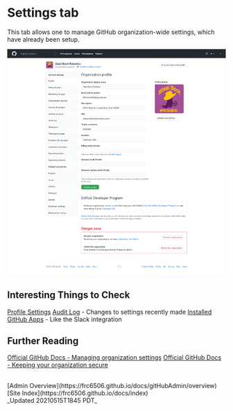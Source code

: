 # Settings tab

This tab allows one to manage GitHub organization-wide settings, which have already been setup.

![Organization Settings tab](gitHubOrgSettingsProfile.png)

## Interesting Things to Check

[Profile Settings](https://github.com/organizations/frc6506/settings/profile)
[Audit Log](https://github.com/organizations/frc6506/settings/audit-log) - Changes to settings recently made
[Installed GitHub Apps](https://github.com/organizations/frc6506/settings/installations) - Like the Slack integration

## Further Reading

[Official GitHub Docs - Managing organization settings](https://docs.github.com/en/organizations/managing-organization-settings)
[Official GitHub Docs - Keeping your organization secure](https://docs.github.com/en/organizations/keeping-your-organization-secure)

<br>
[Admin Overview](https://frc6506.github.io/docs/gitHubAdmin/overview)
[Site Index](https://frc6506.github.io/docs/index)
<br>
_Updated 20210515T1845 PDT_
